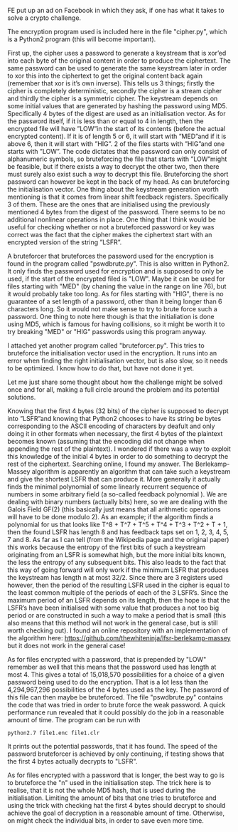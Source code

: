 FE put up an ad on Facebook in which they ask, if one has what it takes to solve a crypto challenge.

The encryption program used is included here in the file "cipher.py", which is a Python2 program (this will become important).

First up, the cipher uses a password to generate a keystream that is xor’ed into each byte of the original content in order to produce the ciphertext. The same password can be used to generate the same keystream later in order to xor this into the ciphertext to get the original content back again (remember that xor is it’s own inverse). This tells us 3 things; firstly the cipher is completely deterministic, secondly the cipher is a stream cipher and thirdly the cipher is a symmetric cipher. The keystream depends on some initial values that are generated by hashing the password using MD5. Specifically 4 bytes of the digest are used as an initialisation vector. As for the password itself, if it is less than or equal to 4 in length, then the encrypted file will have ”LOW”in the start of its contents (before the actual encrypted content). If it is of length 5 or 6, it will start with ”MED”and if it is above 6, then it will start with ”HIG”. 2 of the files starts with ”HIG”and one starts with ”LOW”. The code dictates that the password can only consist of alphanumeric symbols, so bruteforcing the file that starts with ”LOW”might be feasible, but if there exists a way to decrypt the other two, then there must surely also exist such a way to decrypt this file. Bruteforcing the short password can however be kept in the back of my head. As can bruteforcing the initialisation vector. One thing about the keystream generation worth mentioning is that it comes from linear shift feedback registers. Specifically 3 of them. These are the ones that are initialised using the previously mentioned 4 bytes from the digest of the password. There seems to be no additional nonlinear operations in place. One thing that I think would be useful for checking whether or not a bruteforced password or key was correct was the fact that the cipher makes the ciphertext start with an encrypted version of the string ”LSFR”.

A bruteforcer that bruteforces the password used for the encryption is found in the program called "pswdbrute.py". This is also written in Python2. It only finds the password used for encryption and is supposed to only be used, if the start of the encrypted filed is "LOW". Maybe it can be used for files starting with "MED" (by chaning the value in the range on line 76), but it would probably take too long. As for files starting with "HIG", there is no guarantee of a set length of a password, other than it being longer than 6 characters long. So it would not make sense to try to brute force such a password.
One thing to note here though is that the initialiation is done using MD5, which is famous for having collisions, so it might be worth it to try breaking "MED" or "HIG" passwords using this program anyway.

I attached yet another program called "bruteforcer.py". This tries to bruteforce the initialisation vector used in the encryption. It runs into an error when finding the right initialisation vector, but is also slow, so it needs to be optimized. I know how to do that, but have not done it yet.

Let me just share some thought about how the challenge might be solved once and for all, making a full circle around the problem and its potential solutions.

Knowing that the first 4 bytes (32 bits) of the cipher is supposed to decrypt into ”LSFR”and knowing that Python2 chooses to have its string be bytes corresponding to the ASCII encoding of characters by deafult and only doing it in other formats when necessary, the first 4 bytes of the plaintext becomes known (assuming that the encoding did not change when appending the rest of the plaintext). I wondered if there was a way to exploit this knowledge of the initial 4 bytes in order to do something to decrypt the rest of the ciphertext. Searching online, I found my answer. The Berlekamp-Massey algorithm is apparently an algorithm that can take such a keystream and give the shortest LSFR that can produce it. More generally it actually finds the minimal polynomial of some linearly recurrent sequence of numbers in some arbitrary field (a so-called feedback polynomial ). We are dealing with binary numbers (actually bits) here, so we are dealing with the Galois Field GF(2) (this basically just means that all arithmetic operations will have to be done modulo 2). As an example; if the algorithm finds a polynomial for us that looks like T^8 + T^7 + T^5 + T^4 + T^3 + T^2 + T + 1, then the found LSFR has length 8 and has feedback taps set on 1, 2, 3, 4, 5, 7 and 8. As far as I can tell (from the Wikipedia page and the original paper) this works because the entropy of the first bits of such a keystream originating from an LSFR is somewhat high, but the more initial bits known, the less the entropy of any subsequent bits. This also leads to the fact that this way of going forward will only work if the minimum LSFR that produces the keystream has length n at most 32/2. Since there are 3 registers used however, then the period of the resulting LSFR used in the cipher is equal to the least common multiple of the periods of each of the 3 LSFR’s. Since the maximum period of an LSFR depends on its length, then the hope is that the LSFR’s have been initialised with some value that produces a not too big period or are constructed in such a way to make a period that is small (this also means that this method will not work in the general case, but is still worth checking out). I found an online repository with an implementation of the algorithm here: https://github.com/thewhiteninja/lfsr-berlekamp-massey but it does not work in the general case!

As for files encrypted with a password, that is prepended by "LOW" remember as well that this means that the password used has length at most 4. This gives a total of 15,018,570 possibilities for a choice of a given password being used to do the encryption. That is a lot less than the 4,294,967,296 possibilities of the 4 bytes used as the key. The password of this file can then maybe be bruteforced. The file "pswdbrute.py" contains the code that was tried in order to brute force the weak password. A quick performance run revealed that it could possibly do the job in a reasonable amount of time. The program can be run with

    python2.7 file1.enc file1.clr

It prints out the potential passwords, that it has found. The speed of the password bruteforcer is achieved by only continuing, if testing shows that the first 4 bytes actually decrypts to "LSFR".

As for files encrypted with a password that is longer, the best way to go is to bruteforce the "n" used in the initialisation step. The trick here is to realise, that it is not the whole MD5 hash, that is used during the initialisation. Limiting the amount of bits that one tries to bruteforce and using the trick with checking hat the first 4 bytes should decrypt to should achieve the goal of decryption in a reasonable amount of time. Otherwise, on might check the individual bits, in order to save even more time.
